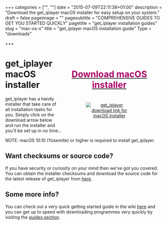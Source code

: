 +++
categories = ["", ""]
date = "2015-07-09T22:11:38+01:00"
description = "Download the get_iplayer macOS installer for easy setup on your system."
draft = false
pageimage = ""
pagesubtitle = "COMPREHENSIVE GUIDES TO GET YOU STARTED QUICKLY"
pagetitle = "get_iplayer installation guides"
slug = "mac-os-x"
title = "get_iplayer macOS installation guide"
Type = "downloads"

+++
<div style="float:right;text-align:center;padding:20px;max-width:300px;"><a href="https://github.com/get-iplayer/get_iplayer_macos/releases/latest" title="get_iplayer download link for macOS installer"><h1 style="color:#aa0066;">Download macOS installer</h1><img src="/icons/download.png" style="max-width:150px;margin-top:20px;" alt="get_iplayer download link for macOS installer"/></a></div>

# get_iplayer macOS installer

get_iplayer has a handy installer that take care of all installation tasks for you. Simply click on the download arrow below and run the installer and you'll be set up in no time...

NOTE: macOS 10.10 (Yosemite) or higher is required to install get_iplayer.

## Want checksums or source code?

If you have security or curiosity on your mind then we've got you covered. You can obtain the installer checksums and download the source code for the latest release of get_iplayer from [here](https://github.com/get-iplayer/get_iplayer_macos/releases/latest). 

## Some more info?

You can check out a very quick getting started guide in the wiki [here](https://github.com/get-iplayer/get_iplayer/wiki/osx/) and you can get up to speed with downloading programmes very quickly by visiting the [guides section](/guides/).
